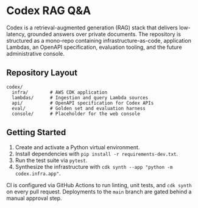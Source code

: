 # Codex RAG Q&A

Codex is a retrieval-augmented generation (RAG) stack that delivers low-latency, grounded answers over private documents. The repository is structured as a mono-repo containing infrastructure-as-code, application Lambdas, an OpenAPI specification, evaluation tooling, and the future administrative console.

## Repository Layout

```
codex/
  infra/        # AWS CDK application
  lambdas/      # Ingestion and query Lambda sources
  api/          # OpenAPI specification for Codex APIs
  eval/         # Golden set and evaluation harness
  console/      # Placeholder for the web console
```

## Getting Started

1. Create and activate a Python virtual environment.
2. Install dependencies with `pip install -r requirements-dev.txt`.
3. Run the test suite via `pytest`.
4. Synthesize the infrastructure with `cdk synth --app "python -m codex.infra.app"`.

CI is configured via GitHub Actions to run linting, unit tests, and `cdk synth` on every pull request. Deployments to the `main` branch are gated behind a manual approval step.
